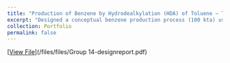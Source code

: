 ```yaml
---
title: "Production of Benzene by Hydrodealkylation (HDA) of Toluene – Techno-Economic Design"
excerpt: "Designed a conceptual benzene production process (100 kta) using an adiabatic plug flow reactor. Built detailed reactor/recycle models in Python and Aspen HYSYS, integrated distillation and heat exchanger networks, and performed cost estimation. Delivered a full techno-economic analysis showing feasibility with an IRR of 40% and an NPV of ~$50M, while also addressing CO₂ emissions and process safety."
collection: Portfolio
permalink: false
---
```


[<u>View File</u>](/files/files/Group 14-designreport.pdf)

